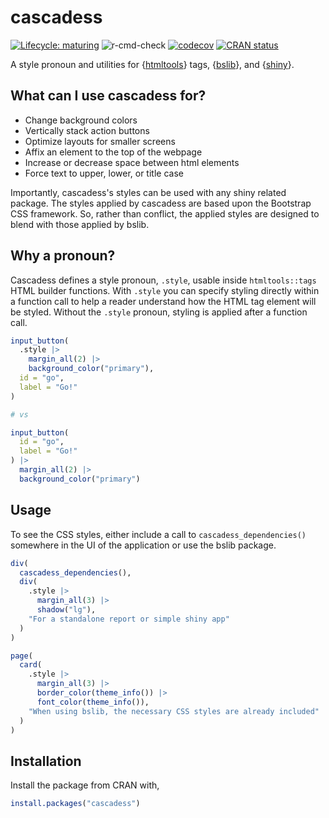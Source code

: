 # cascadess

[![Lifecycle: maturing](https://img.shields.io/badge/lifecycle-maturing-blue.svg)](https://lifecycle.r-lib.org/articles/stages.html#maturing)
![r-cmd-check](https://github.com/nteetor/cascadess/workflows/r-cmd-check/badge.svg)
[![codecov](https://codecov.io/github/nteetor/cascadess/branch/main/graph/badge.svg?token=iqPqX81732)](https://app.codecov.io/github/nteetor/cascadess)
[![CRAN status](https://www.r-pkg.org/badges/version/cascadess)](https://CRAN.R-project.org/package=cascadess)

A style pronoun and utilities for {[htmltools](https://github.com/rstudio/htmltools)} tags, {[bslib](https://github.com/rstudio/bslib)}, and {[shiny](https://github.com/rstudio/shiny)}.

## What can I use cascadess for?

* Change background colors
* Vertically stack action buttons
* Optimize layouts for smaller screens
* Affix an element to the top of the webpage
* Increase or decrease space between html elements
* Force text to upper, lower, or title case

Importantly, cascadess's styles can be used with any shiny related package. The
styles applied by cascadess are based upon the Bootstrap CSS framework. So,
rather than conflict, the applied styles are designed to blend with those
applied by bslib.

## Why a pronoun?

Cascadess defines a style pronoun, `.style`, usable inside `htmltools::tags`
HTML builder functions. With `.style` you can specify styling directly within a
function call to help a reader understand how the HTML tag element will be
styled. Without the `.style` pronoun, styling is applied after a function call.

```R
input_button(
  .style |>
    margin_all(2) |>
    background_color("primary"),
  id = "go",
  label = "Go!"
)

# vs

input_button(
  id = "go",
  label = "Go!"
) |>
  margin_all(2) |>
  background_color("primary")
```

## Usage

To see the CSS styles, either include a call to `cascadess_dependencies()` somewhere in the UI of the application or use the bslib package.

``` R
div(
  cascadess_dependencies(),
  div(
    .style |>
      margin_all(3) |>
      shadow("lg"),
    "For a standalone report or simple shiny app"
  )
)
```

```R
page(
  card(
    .style |>
      margin_all(3) |>
      border_color(theme_info()) |>
      font_color(theme_info()),
    "When using bslib, the necessary CSS styles are already included"
  )
)
```

## Installation

Install the package from CRAN with,

``` R
install.packages("cascadess")
```
